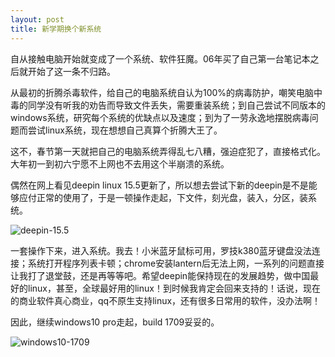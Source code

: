 ```yaml
---
layout: post
title: 新学期换个新系统
---
```


自从接触电脑开始就变成了一个系统、软件狂魔。06年买了自己第一台笔记本之后就开始了这一条不归路。  

从最初的折腾杀毒软件，给自己的电脑系统自认为100%的病毒防护，嘲笑电脑中毒的同学没有听我的劝告而导致文件丢失，需要重装系统；到自己尝试不同版本的windows系统，研究每个系统的优缺点以及速度；到为了一劳永逸地摆脱病毒问题而尝试linux系统，现在想想自己真算个折腾大王了。  

这不，春节第一天就把自己的电脑系统弄得乱七八糟，强迫症犯了，直接格式化。大年初一到初六宁愿不上网也不去用这个半崩溃的系统。  

偶然在网上看见deepin linux 15.5更新了，所以想去尝试下新的deepin是不是能够应付正常的使用了，于是一顿操作走起，下文件，刻光盘，装入，分区，装系统。  

![deepin-15.5](https://raw.githubusercontent.com/zhenyangleo/zhenyangleo.github.io/master/post-image/20180223-deepin01.jpg)

<!--more-->

一套操作下来，进入系统。我去！小米蓝牙鼠标可用，罗技k380蓝牙键盘没法连接；系统打开程序列表卡顿；chrome安装lantern后无法上网，一系列的问题直接让我打了退堂鼓，还是再等等吧。希望deepin能保持现在的发展趋势，做中国最好的linux，甚至，全球最好用的linux！到时候我肯定会回来支持的！话说，现在的商业软件真心商业，qq不原生支持linux，还有很多日常用的软件，没办法啊！

因此，继续windows10 pro走起，build 1709妥妥的。

![windows10-1709](https://raw.githubusercontent.com/zhenyangleo/zhenyangleo.github.io/master/post-image/20180223-windows10.png)
